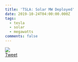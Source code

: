```yaml
---
title: 'TSLA: Solar MW Deployed'
date: 2019-10-24T04:00:00.000Z
tags:
  - tesla
  - solar
  - megawatts
comments: false
---
```

<img src="https://pbs.twimg.com/media/EHrReT-WwAAWT8p?format=jpg&name=medium"><br><a href="https://twitter.com/TESLAcharts/status/1187491775310696451">Tweet</a>
